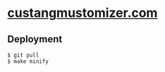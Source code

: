 
# [custangmustomizer.com](http://custangmustomizer.com)

## Deployment

```
$ git pull
$ make minify
```
